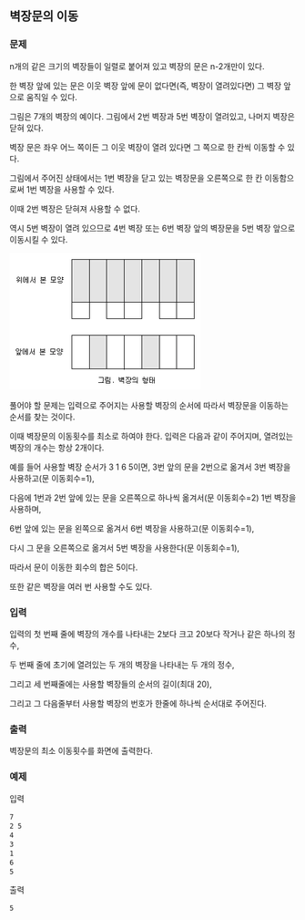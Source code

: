 ## 벽장문의 이동

### 문제

n개의 같은 크기의 벽장들이 일렬로 붙어져 있고 벽장의 문은 n-2개만이 있다.

한 벽장 앞에 있는 문은 이웃 벽장 앞에 문이 없다면(즉, 벽장이 열려있다면) 그 벽장 앞으로 움직일 수 있다.


그림은 7개의 벽장의 예이다. 그림에서 2번 벽장과 5번 벽장이 열려있고, 나머지 벽장은 닫혀 있다.

벽장 문은 좌우 어느 쪽이든 그 이웃 벽장이 열려 있다면 그 쪽으로 한 칸씩 이동할 수 있다.

그림에서 주어진 상태에서는 1번 벽장을 닫고 있는 벽장문을 오른쪽으로 한 칸 이동함으로써 1번 벽장을 사용할 수 있다.

이때 2번 벽장은 닫혀져 사용할 수 없다.

역시 5번 벽장이 열려 있으므로 4번 벽장 또는 6번 벽장 앞의 벽장문을 5번 벽장 앞으로 이동시킬 수 있다.

![그림01](04_fig_01.png)


풀어야 할 문제는 입력으로 주어지는 사용할 벽장의 순서에 따라서 벽장문을 이동하는 순서를 찾는 것이다.

이때 벽장문의 이동횟수를 최소로 하여야 한다. 입력은 다음과 같이 주어지며, 열려있는 벽장의 개수는 항상 2개이다.


예를 들어 사용할 벽장 순서가 3 1 6 5이면, 3번 앞의 문을 2번으로 옮겨서 3번 벽장을 사용하고(문 이동회수=1),

다음에 1번과 2번 앞에 있는 문을 오른쪽으로 하나씩 옮겨서(문 이동회수=2) 1번 벽장을 사용하며,

6번 앞에 있는 문을 왼쪽으로 옮겨서 6번 벽장을 사용하고(문 이동회수=1),

다시 그 문을 오른쪽으로 옮겨서 5번 벽장을 사용한다(문 이동회수=1),

따라서 문이 이동한 회수의 합은 5이다.

또한 같은 벽장을 여러 번 사용할 수도 있다.


### 입력

입력의 첫 번째 줄에 벽장의 개수를 나타내는 2보다 크고 20보다 작거나 같은 하나의 정수,

두 번째 줄에 초기에 열려있는 두 개의 벽장을 나타내는 두 개의 정수,

그리고 세 번째줄에는 사용할 벽장들의 순서의 길이(최대 20),

그리고 그 다음줄부터 사용할 벽장의 번호가 한줄에 하나씩 순서대로 주어진다.


### 출력
벽장문의 최소 이동횟수를 화면에 출력한다.


### 예제
입력
```
7
2 5
4
3
1
6
5
```

출력
```
5
```